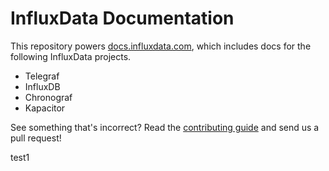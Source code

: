 # InfluxData Documentation

This repository powers [docs.influxdata.com](https://docs.influxdata.com), which includes docs for the following InfluxData projects.

- Telegraf
- InfluxDB
- Chronograf
- Kapacitor

See something that's incorrect? Read the [contributing guide](https://github.com/influxdb/docs.influxdata.com/blob/master/CONTRIBUTING.md) and send us a pull request!


test1
